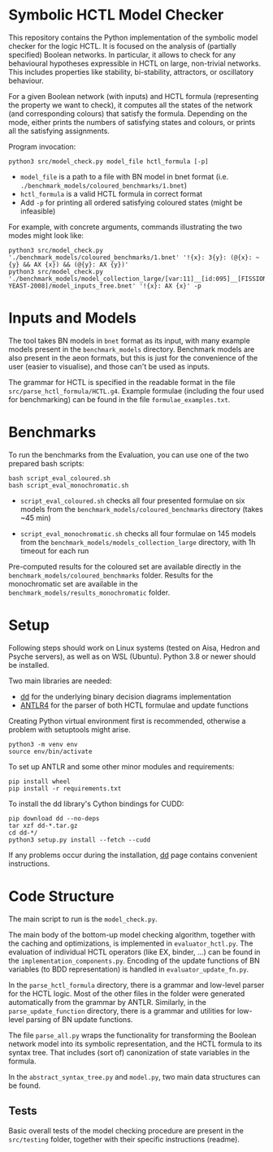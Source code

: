 # Symbolic HCTL Model Checker

This repository contains the Python implementation of the symbolic model checker for the logic HCTL.
It is focused on the analysis of (partially specified) Boolean networks. In particular, it allows to check for any behavioural hypotheses expressible in HCTL on large, non-trivial networks. 
This includes properties like stability, bi-stability, attractors, or oscillatory behaviour.

For a given Boolean network (with inputs) and HCTL formula (representing the property we want to check), it computes all the states of the network (and corresponding colours) that satisfy the formula.
Depending on the mode, either prints the numbers of satisfying states and colours, or prints all the satisfying assignments.

Program invocation:
```
python3 src/model_check.py model_file hctl_formula [-p]
```

- `model_file` is a path to a file with BN model in bnet format (i.e. `./benchmark_models/coloured_benchmarks/1.bnet`)
- `hctl_formula` is a valid HCTL formula in correct format
- Add `-p` for printing all ordered satisfying coloured states (might be infeasible)

For example, with concrete arguments, commands illustrating the two modes might look like:
```
python3 src/model_check.py './benchmark_models/coloured_benchmarks/1.bnet' '!{x}: 3{y}: (@{x}: ~{y} && AX {x}) && (@{y}: AX {y})'
python3 src/model_check.py './benchmark_models/model_collection_large/[var:11]__[id:095]__[FISSION-YEAST-2008]/model_inputs_free.bnet' '!{x}: AX {x}' -p
```


# Inputs and Models

The tool takes BN models in `bnet` format as its input, with many example models present in the `benchmark_models` directory. 
Benchmark models are also present in the aeon formats, but this is just for the convenience of the user (easier to visualise), and those can't be used as inputs.

The grammar for HCTL is specified in the readable format in the file `src/parse_hctl_formula/HCTL.g4`. 
Example formulae (including the four used for benchmarking) can be found in the file `formulae_examples.txt`.


# Benchmarks

To run the benchmarks from the Evaluation, you can use one of the two prepared bash scripts:

```
bash script_eval_coloured.sh
bash script_eval_monochromatic.sh
```
- `script_eval_coloured.sh` checks all four presented formulae on six models from the `benchmark_models/coloured_benchmarks` directory (takes ~45 min)

- `script_eval_monochromatic.sh` checks all four formulae on 145 models from the `benchmark_models/models_collection_large` directory, with 1h timeout for each run

Pre-computed results for the coloured set are available directly in the `benchmark_models/coloured_benchmarks` folder.
Results for the monochromatic set are available in the `benchmark_models/results_monochromatic` folder.


# Setup

Following steps should work on Linux systems (tested on Aisa, Hedron and Psyche servers), as well as on WSL (Ubuntu). Python 3.8 or newer should be installed.

Two main libraries are needed:
- [dd](https://github.com/tulip-control/dd) for the underlying binary decision diagrams implementation
- [ANTLR4](https://github.com/antlr/antlr4/blob/master/doc/python-target.md) for the parser of both HCTL formulae and update functions

Creating Python virtual environment first is recommended, otherwise a problem with setuptools might arise.
```
python3 -m venv env
source env/bin/activate
```

To set up ANTLR and some other minor modules and requirements:
```
pip install wheel
pip install -r requirements.txt
```

To install the dd library's Cython bindings for CUDD:
```
pip download dd --no-deps  
tar xzf dd-*.tar.gz  
cd dd-*/  
python3 setup.py install --fetch --cudd  
```

If any problems occur during the installation, [dd](https://github.com/tulip-control/dd) page contains convenient instructions.


# Code Structure

The main script to run is the `model_check.py`.

The main body of the bottom-up model checking algorithm, together with the caching and optimizations, is implemented in `evaluator_hctl.py`.
The evaluation of individual HCTL operators (like EX, binder, ...) can be found in the `implementation_components.py`.
Encoding of the update functions of BN variables (to BDD representation) is handled in `evaluator_update_fn.py`.

In the `parse_hctl_formula` directory, there is a grammar and low-level parser for the HCTL logic.
Most of the other files in the folder were generated automatically from the grammar by ANTLR.
Similarly, in the `parse_update_function` directory, there is a grammar and utilities for low-level parsing of BN update functions.

The file `parse_all.py` wraps the functionality for transforming the Boolean network model into its symbolic representation, and the HCTL formula to its syntax tree.
That includes (sort of) canonization of state variables in the formula.

In the `abstract_syntax_tree.py` and `model.py`, two main data structures can be found.

## Tests

Basic overall tests of the model checking procedure are present in the `src/testing` folder, together with their specific instructions (readme).
